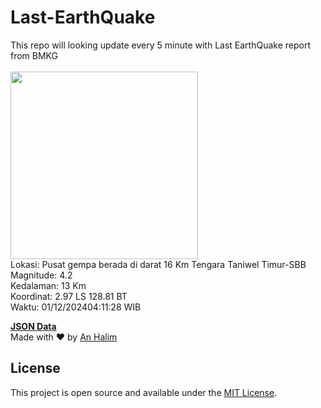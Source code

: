 # Last-EarthQuake
This repo will looking update every 5 minute with Last EarthQuake report from BMKG
<br>
<br>
<img src="https://static.bmkg.go.id/20241201041128.mmi.jpg" width="300"/>
<br>
Lokasi: Pusat gempa berada di darat 16 Km Tengara Taniwel Timur-SBB <br>
Magnitude: 4.2 <br>
Kedalaman: 13 Km <br>
Koordinat: 2.97 LS 128.81 BT <br>
Waktu: 01/12/202404:11:28 WIB <br>

<a href="./data/data.json">**JSON Data**</a>
<br>
Made with ❤️ by <a href="https://github.com/an-halim">An Halim</a>
## License

This project is open source and available under the [MIT License](LICENSE).
